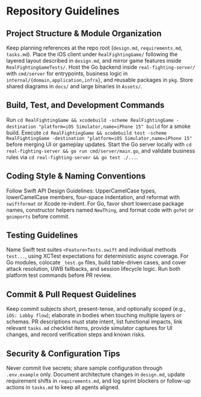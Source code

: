 # Repository Guidelines

## Project Structure & Module Organization
Keep planning references at the repo root (`design.md`, `requirements.md`, `tasks.md`). Place the iOS client under `RealFightingGame/` following the layered layout described in `design.md`, and mirror game features inside `RealFightingGameTests/`. Host the Go backend inside `real-fighting-server/` with `cmd/server` for entrypoints, business logic in `internal/{domain,application,infra}`, and reusable packages in `pkg`. Store shared diagrams in `docs/` and large binaries in `Assets/`.

## Build, Test, and Development Commands
Run `cd RealFightingGame && xcodebuild -scheme RealFightingGame -destination "platform=iOS Simulator,name=iPhone 15" build` for a smoke build. Execute `cd RealFightingGame && xcodebuild test -scheme RealFightingGame -destination "platform=iOS Simulator,name=iPhone 15"` before merging UI or gameplay updates. Start the Go server locally with `cd real-fighting-server && go run cmd/server/main.go`, and validate business rules via `cd real-fighting-server && go test ./...`.

## Coding Style & Naming Conventions
Follow Swift API Design Guidelines: UpperCamelCase types, lowerCamelCase members, four-space indentation, and reformat with `swiftformat` or Xcode re-indent. For Go, favor short lowercase package names, constructor helpers named `NewThing`, and format code with `gofmt` or `goimports` before commit.

## Testing Guidelines
Name Swift test suites `<Feature>Tests.swift` and individual methods `test...`, using XCTest expectations for deterministic async coverage. For Go modules, colocate `_test.go` files, build table-driven cases, and cover attack resolution, UWB fallbacks, and session lifecycle logic. Run both platform test commands before PR review.

## Commit & Pull Request Guidelines
Keep commit subjects short, present-tense, and optionally scoped (e.g., `iOS: Lobby flow`); elaborate in bodies when touching multiple layers or schemas. PR descriptions must state intent, list functional impacts, link relevant `tasks.md` checklist items, provide simulator captures for UI changes, and record verification steps and known risks.

## Security & Configuration Tips
Never commit live secrets; share sample configuration through `.env.example` only. Document architecture changes in `design.md`, update requirement shifts in `requirements.md`, and log sprint blockers or follow-up actions in `tasks.md` to keep all agents aligned.
